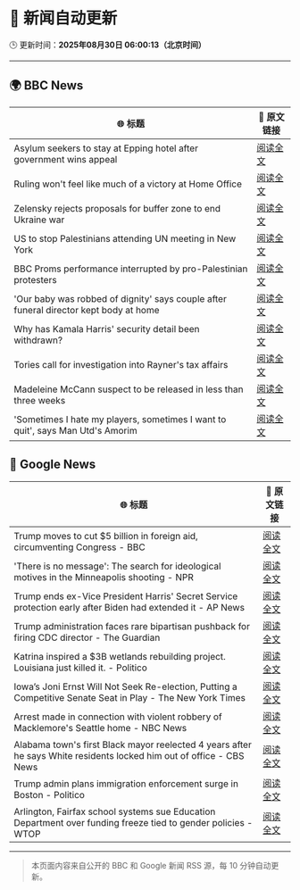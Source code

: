 # 🧠 新闻自动更新

🕒 更新时间：**2025年08月30日 06:00:13（北京时间）**

---

## 🌍 BBC News

| 🌐 标题 | 🔗 原文链接 |
|--------|-------------|
| Asylum seekers to stay at Epping hotel after government wins appeal | [阅读全文](https://www.bbc.com/news/articles/c8e1zd98k9no?at_medium=RSS&at_campaign=rss) |
| Ruling won't feel like much of a victory at Home Office | [阅读全文](https://www.bbc.com/news/articles/c7vlpdqeg4qo?at_medium=RSS&at_campaign=rss) |
| Zelensky rejects proposals for buffer zone to end Ukraine war | [阅读全文](https://www.bbc.com/news/articles/c04r0z1pr25o?at_medium=RSS&at_campaign=rss) |
| US to stop Palestinians attending UN meeting in New York | [阅读全文](https://www.bbc.com/news/articles/cjdym32z9v7o?at_medium=RSS&at_campaign=rss) |
| BBC Proms performance interrupted by pro-Palestinian protesters | [阅读全文](https://www.bbc.com/news/articles/c4gl1kx1091o?at_medium=RSS&at_campaign=rss) |
| 'Our baby was robbed of dignity' says couple after funeral director kept body at home | [阅读全文](https://www.bbc.com/news/articles/cn85w4406g9o?at_medium=RSS&at_campaign=rss) |
| Why has Kamala Harris' security detail been withdrawn? | [阅读全文](https://www.bbc.com/news/articles/ceqy3jnl39do?at_medium=RSS&at_campaign=rss) |
| Tories call for investigation into Rayner's tax affairs | [阅读全文](https://www.bbc.com/news/articles/cjw6evl4zy8o?at_medium=RSS&at_campaign=rss) |
| Madeleine McCann suspect to be released in less than three weeks | [阅读全文](https://www.bbc.com/news/articles/c2063n085d1o?at_medium=RSS&at_campaign=rss) |
| 'Sometimes I hate my players, sometimes I want to quit', says Man Utd's Amorim | [阅读全文](https://www.bbc.com/sport/football/articles/ckgley33q3ro?at_medium=RSS&at_campaign=rss) |

## 📰 Google News

| 🌐 标题 | 🔗 原文链接 |
|--------|-------------|
| Trump moves to cut $5 billion in foreign aid, circumventing Congress - BBC | [阅读全文](https://news.google.com/rss/articles/CBMiWkFVX3lxTE56SmgtaXlKMFlEYXVMdlEwWFoxWC05cVNOa0UtRjZ3UVQ4dlVGeVBTU3g1WWdoQWtRbE0zbEd0OE5vZ2VzbTZqaEk0SWx0V1M3Z1dWeldqR2VKZ9IBX0FVX3lxTFBNbmlpX0EzRkZhcnlObzIwOERXWWVKc1QydE1xRGJnQzF6WGFFR1VPeGVRU0FJdkNFb1cyY3lyMzh5Y0xnNlhiT2d1SVZ4dEN0U3Zpdm9rS1Z2cm9BazJJ?oc=5) |
| 'There is no message': The search for ideological motives in the Minneapolis shooting - NPR | [阅读全文](https://news.google.com/rss/articles/CBMifEFVX3lxTE9wS1pLeDhTZDlEZm9YTlZocEhnM0R5cGt1Z3BOV3dCNWIyOFNQdVBSTFdfcEZUYjNzY3hfd001a1dTRFZ1TUpIZGdSVVk4MWNWNUs3M1BnYWVmSFQ0RzZUZFlLMGNUOFNGX2NJaWszRkxXNWNXQjViT21BTDE?oc=5) |
| Trump ends ex-Vice President Harris' Secret Service protection early after Biden had extended it - AP News | [阅读全文](https://news.google.com/rss/articles/CBMinwFBVV95cUxOT2FuNks3bmdzWGdnUGd0NEVvNi1vNXNEOHRvSEdPMjZZOXN4RDNmYWRsYlZVSDAyaGJHczlNVHRIRXpYTXlJd21LODh6RE1BSnpReF9tSFRjZF9UNnJwSmZMMWIxRjhPYXM2NW1HUVBvNlhiUXRuT0pReEw0dXl5SVl5NXdfLXlGd1pSekZNOUJlYlFmUldRdk5qSG4tVWc?oc=5) |
| Trump administration faces rare bipartisan pushback for firing CDC director - The Guardian | [阅读全文](https://news.google.com/rss/articles/CBMikAFBVV95cUxQdC1yMTFkZDNicnZPSkhicUZGN0pQSGFfeE9KTG1WcW00djQzN0JZSDhyU0poNEJIZEdINmluQUV4VFVPeFVHRnJlVDZrS0FOLWM5N0RpV3lNSlp5VFk1T3NVSXI0bFZtYTcyYUNuY2x2b1ZPR0U0dU1KLThNajUyTWVoekktWTJtNXRPN09nOUU?oc=5) |
| Katrina inspired a $3B wetlands rebuilding project. Louisiana just killed it. - Politico | [阅读全文](https://news.google.com/rss/articles/CBMiwgFBVV95cUxOYmtaeVVUTGJPWElFb0I0ZXl2NGZWNG5tMjEwNDYyTmE1akRNekJQbl9mSEhOLW1hX09vM2dhWl83WVEtTy1ONVVzTHdlNjhCaHFFWWN1aFFMUDdmSUFUeXpOS09hc29qTk4yWDRweHhXLUtZbzFRM2hMc3o1VzR0dXBYLU1JQ1ZyQ211SlE3ZTJpZURLbDdyYjQydmlQaFd0Sm16UEloRG9NZTNlck1JNGtnNjRuR2FiRHU5dDBXWjZidw?oc=5) |
| Iowa’s Joni Ernst Will Not Seek Re-election, Putting a Competitive Senate Seat in Play - The New York Times | [阅读全文](https://news.google.com/rss/articles/CBMijwFBVV95cUxNZlEzT2k0WXRvNi1IVUxoU2c3NWtTYW01SHBlT0JDcUV0Q2tnQndfMy1RUjhHWEtnUm5VR2lKNjdnTHNicDZOd2RyWi1jbmFPa0FpVjhtNGs1WU8xRWxkeEhfNjJxUTd0Nl9TcF9pSGdrME12bWZfaklqZTRPR0hJQXhDR0xURDItNXAzd0dlcw?oc=5) |
| Arrest made in connection with violent robbery of Macklemore's Seattle home - NBC News | [阅读全文](https://news.google.com/rss/articles/CBMilgFBVV95cUxQa2o2SHF6eEdfazlmbmhKenJIaWxPaE9MT1hWemNrOHFZODVlS2RrOEFZVHhoZU1LVFVDc0VkMjBXeVRKM2IwNzlqY1g5X3NlVUFsOVVvTUtlV0tOcmd6WUZVOERlOW1fWGVsSzUyMjVzT1QtVXNIQVZLNGVYLVdhSWllcVNBNlBib1JGOGNFaDdoaTNjTlHSAVZBVV95cUxQQV91QjgwVGdQamRZYnZxeGRKTVJ2anZOdnQ3Mlo2ekM4WlgtQS1xZWpOUGR6OHFoR2ZoNG9PZ2h0NlJsZ18zZzhSZEFiN1hnUGVGWDRTQQ?oc=5) |
| Alabama town's first Black mayor reelected 4 years after he says White residents locked him out of office - CBS News | [阅读全文](https://news.google.com/rss/articles/CBMiiwFBVV95cUxNaktGRjNPRHJLZF9TazdmYW5SNnp0a1h6ZWpiMDdPS2ZTeEFPYmdoSkN4aG1FQmdrMEI0a2JlbTVVcTVIOGpjSTlSLVhPLVotYm50QUhjZjQzeXFCUVZkZW9Kb0N2dURsN3N5YTByUHA4dGJNaVplay1WYkJnWjJldF9lTFl2NmFxWm800gGQAUFVX3lxTFBaSjN3RENQSnBQWGlmYzFlUTRvYnd6ZzZvcVRTZHZWaERNT1VLTGRyY19WaENJZS1SV29NS2s3R0ltUVhNazQ5QWhDNDdqVFo0Y1Q1ZW5QRVhaY0VLVTVJQWJCR2pTMXE2NWRPUm9ub29jbXBGakJkT3BjMHBCUk9lNHVKLWJZZFBhbGFjNEgzRA?oc=5) |
| Trump admin plans immigration enforcement surge in Boston - Politico | [阅读全文](https://news.google.com/rss/articles/CBMiqwFBVV95cUxQOVhPRjUxOU1DaUFqY0ZvVGxGcGFNRlM2bjdoSUhWUEQ0cEhJd2EyNWc2TmNMT3ZvcVFPdmZSbmJzQzhadHFkaGxfNW45Uy1RNWJrRjZaanFZdG1IaVo0RUVqZFVvekFPWjFYUjJmTkNMUzNVQ0ZudlBHdWpxYVN6aVNDdE1laENNM0VrT0dQWmV2V1BCY0dWR3JIX1FqYXBVMUVQVFFod0tvdUk?oc=5) |
| Arlington, Fairfax school systems sue Education Department over funding freeze tied to gender policies - WTOP | [阅读全文](https://news.google.com/rss/articles/CBMi0gFBVV95cUxNV2QtaEFXRjUwaXpRSXVrN256LUh0M3JxcGRGSWs0QmZDT0xCakRJdk5BZ2tfSU44VUJiNnNKMlNVcEFZdC1VaTRDRkdPX0FOQUZqZGhKZTJOejZVYW5NS0o4R2xyQ0JaTEJva0NYUEctTTNJWU5od1pKTVJFaTFvQy1JVHc4SkRrZ1c4VjdocW1CSWF4MS1zZGg4allTRUxtb1pUZGR3Vm4xcTdxYl9CRlcyWlpFdjJrZlRSVTA2Z05TWWZkbEgyTXNfZy1QTk5wd2c?oc=5) |

---
> 本页面内容来自公开的 BBC 和 Google 新闻 RSS 源，每 10 分钟自动更新。